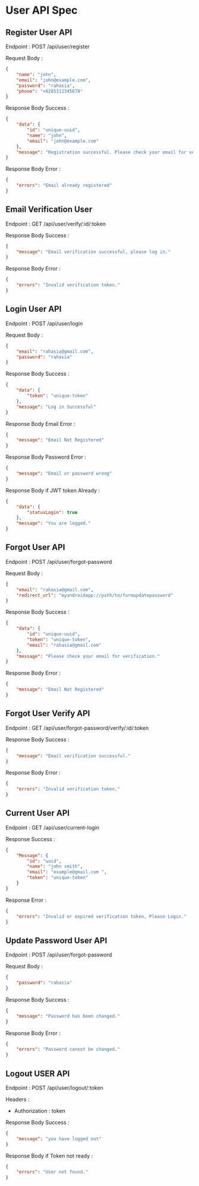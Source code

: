 # User API Spec

## Register User API

Endpoint : POST /api/user/register

Request Body :

```json
{
    "name": "john",
    "email": "john@example.com",
    "password": "rahasia",
    "phone": "+6285312345678"
}
```

Response Body Success :

```json
{
    "data": {
        "id": "unique-uuid",
        "name": "john",
        "email": "john@example.com"
    },
    "message": "Registration successful. Please check your email for verification."
}
```

Response Body Error :

```json
{
    "errors": "Email already registered"
}
```

## Email Verification User

Endpoint : GET /api/user/verify/:id/:token

Response Body Success :

```json
{
    "message": "Email verification successful, please log in."
}
```

Response Body Error :

```json
{
    "errors": "Invalid verification token."
}
```

## Login User API

Endpoint : POST /api/user/login

Request Body :

```json
{
    "email": "rahasia@gmail.com",
    "password": "rahasia"
}
```

Response Body Success :

```json
{
    "data": {
        "token": "unique-token"
    },
    "message": "Log in Successful"
}
```

Response Body Email Error :

```json
{
    "message": "Email Not Registered"
}
```

Response Body Password Error :

```json
{
    "message": "Email or password wrong"
}
```

Response Body if JWT token Already :

```json
{
    "data": {
        "statusLogin": true
    },
    "message": "You are logged."
}
```

## Forgot User API

<!-- lagi dipikirkan  -->

Endpoint : POST /api/user/forgot-password

Request Body :

```json
{
    "email": "rahasia@gmail.com",
    "redirect_url": "myandroidapp://path/to/formupdatepassword"
}
```

Response Body Success :

```json
{
    "data": {
        "id": "unique-uuid",
        "token": "unique-token",
        "email": "rahasia@gmail.com"
    },
    "message": "Please check your email for verification."
}
```

Response Body Error :

```json
{
    "message": "Email Not Registered"
}
```

## Forgot User Verify API

<!-- lagi dipikirkan  -->

Endpoint : GET /api/user/forgot-password/verify/:id/:token

Response Body Success :

```json
{
    "message": "Email verification successful."
}
```

Response Body Error :

```json
{
    "errors": "Invalid verification token."
}
```

## Current User API

Endpoint : GET /api/user/current-login

Response Success :

```json
{
    "Message": {
        "id": "uuid",
        "name": "john smith",
        "email": "example@gmail.com ",
        "token": "unique-token"
    }
}
```

Response Error :

```json
{
    "errors": "Invalid or expired verification token, Please Login."
}
```

## Update Password User API

Endpoint : POST /api/user/forgot-password

Request Body :

```json
{
    "password": "rahasia"
}
```

Response Body Success :

```json
{
    "message": "Password has been changed."
}
```

Response Body Error :

```json
{
    "errors": "Password cannot be changed."
}
```

## Logout USER API

Endpoint : POST /api/user/logout/:token

Headers :

-   Authorization : token

Response Body Success :

```json
{
    "message": "you have logged out"
}
```

Response Body if Token not ready :

```json
{
    "errors": "User not found."
}
```

